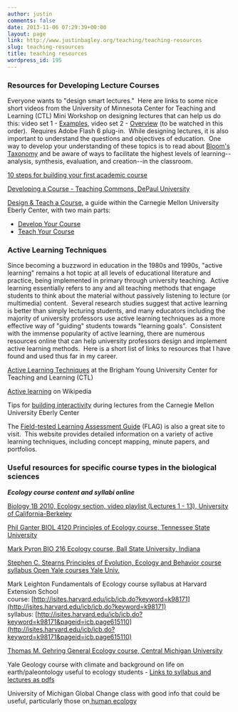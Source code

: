 ```yaml
---
author: justin
comments: false
date: 2013-11-06 07:29:39+00:00
layout: page
link: http://www.justinbagley.org/teaching/teaching-resources
slug: teaching-resources
title: teaching resources
wordpress_id: 195
---
```


### Resources for Developing Lecture Courses

Everyone wants to "design smart lectures."  Here are links to some nice short videos from the University of Minnesota Center for Teaching and Learning (CTL) Mini Workshop on designing lectures that can help us do this: video set 1 - [Examples](http://www1.umn.edu/ohr/teachlearn/tutorials/lectures/video1/index.html), video set 2 - [Overview](http://www1.umn.edu/ohr/teachlearn/tutorials/lectures/video2/index.html) (to be watched in this order).  Requires Adobe Flash 6 plug-in.  While designing lectures, it is also important to understand the questions and objectives of education.  One way to develop your understanding of these topics is to read about [Bloom's Taxonomy](http://en.wikipedia.org/wiki/Bloom's_taxonomy) and be aware of ways to facilitate the highest levels of learning--analysis, synthesis, evaluation, and creation--in the classroom.

[10 steps for building your first academic course](http://www.universityaffairs.ca/10-steps-to-build-your-first-academic-course.aspx)

[Developing a Course - Teaching Commons, DePaul University](http://teachingcommons.depaul.edu/Course_Design/developing_a_course/index.html)

[Design & Teach a Course](https://www.cmu.edu/teaching/designteach/index.html), a guide within the Carnegie Mellon University Eberly Center, with two main parts:

  * [Develop Your Course](https://www.cmu.edu/teaching/designteach/design/index.html)
  * [Teach Your Course](https://www.cmu.edu/teaching/designteach/teach/index.html)



### Active Learning Techniques

Since becoming a buzzword in education in the 1980s and 1990s, "active learning" remains a hot topic at all levels of educational literature and practice, being implemented in primary through university teaching.  Active learning essentially refers to any and all teaching methods that engage students to think about the material without passively listening to lecture (or multimedia) content.  Several research studies suggest that active learning is better than simply lecturing students, and many educators including the majority of university professors use active learning techniques as a more effective way of "guiding" students towards "learning goals".  Consistent with the immense popularity of active learning, there are numerous resources online that can help university professors design and implement active learning methods.  Here is a short list of links to resources that I have found and used thus far in my career.

[Active Learning Techniques](http://ctl.byu.edu/teaching-tips/active-learning-techniques) at the Brigham Young University Center for Teaching and Learning (CTL)

[Active learning](http://en.wikipedia.org/wiki/Active_learning) on Wikipedia

Tips for [building interactivity](https://www.cmu.edu/teaching/designteach/design/instructionalstrategies/lectures.html#interactivity) during lectures from the Carnegie Mellon University Eberly Center

The [Field-tested Learning Assessment Guide](http://www.flaguide.org) (FLAG) is also a great site to visit.  This website provides detailed information on a variety of active learning techniques, including concept mapping, minute papers, and portfolios.



### Useful resources for specific course types in the biological sciences

_**Ecology course content and syllabi online**_

[Biology 1B 2010, Ecology section, video playlist (Lectures 1 - 13), University of California-Berkeley](https://www.youtube.com/playlist?list=PLA0677EF99D42F238)

[Phil Ganter BIOL 4120 Principles of Ecology course, Tennessee State University](http://ww2.tnstate.edu/ganter/BIO412SyllabusF'99.html)

[Mark Pyron BIO 216 Ecology course, Ball State University, Indiana](http://mpyron.iweb.bsu.edu/Bio216/outline216.html)

[Stephen C. Stearns Principles of Evolution, Ecology and Behavior course syllabus Open Yale courses Yale Univ.](http://oyc.yale.edu/ecology-and-evolutionary-biology/eeb-122#syllabus)

Mark Leighton Fundamentals of Ecology course syllabus at Harvard Extension School  
course: [http://isites.harvard.edu/icb/icb.do?keyword=k98171](http://isites.harvard.edu/icb/icb.do?keyword=k98171)  
syllabus: [http://isites.harvard.edu/icb/icb.do?keyword=k98171&pageid=icb.page615110](http://isites.harvard.edu/icb/icb.do?keyword=k98171&pageid=icb.page615110)

[Thomas M. Gehring General Ecology course, Central Michigan University](http://people.cst.cmich.edu/gehri1tm/BIO%20340_new.htm)

Yale Geology course with climate and background on life on earth/paleontology useful to ecology students - [Links to syllabus and lectures as pdfs](http://earth.geology.yale.edu/~avf5/teaching/ResourcesGG523/)

University of Michigan Global Change class with good info that could be useful, particularly those on[ human ecology](http://globalchange.umich.edu/globalchange1/current/lectures/human_ecology/human_ecology.html)
